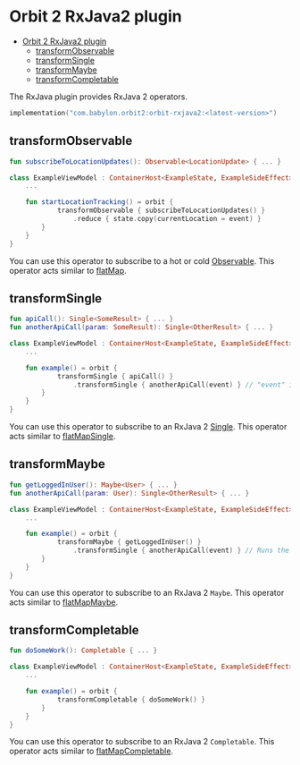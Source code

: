 # Orbit 2 RxJava2 plugin

- [Orbit 2 RxJava2 plugin](#orbit-2-rxjava2-plugin)
  - [transformObservable](#transformobservable)
  - [transformSingle](#transformsingle)
  - [transformMaybe](#transformmaybe)
  - [transformCompletable](#transformcompletable)

The RxJava plugin provides RxJava 2 operators.

```kotlin
implementation("com.babylon.orbit2:orbit-rxjava2:<latest-version>")
```

## transformObservable

``` kotlin
fun subscribeToLocationUpdates(): Observable<LocationUpdate> { ... }

class ExampleViewModel : ContainerHost<ExampleState, ExampleSideEffect> {
    ...

    fun startLocationTracking() = orbit {
            transformObservable { subscribeToLocationUpdates() }
                .reduce { state.copy(currentLocation = event) }
        }
    }
}
```

You can use this operator to subscribe to a hot or cold [Observable](http://reactivex.io/documentation/observable.html).
This operator acts similar to [flatMap](https://github.com/ReactiveX/RxJava/wiki/Transforming-Observables#flatmap).

## transformSingle

``` kotlin
fun apiCall(): Single<SomeResult> { ... }
fun anotherApiCall(param: SomeResult): Single<OtherResult> { ... }

class ExampleViewModel : ContainerHost<ExampleState, ExampleSideEffect> {
    ...

    fun example() = orbit {
            transformSingle { apiCall() }
                .transformSingle { anotherApiCall(event) } // "event" is the result of the first api call
        }
    }
}
```

You can use this operator to subscribe to an RxJava 2 [Single](http://reactivex.io/documentation/single.html).
This operator acts similar to [flatMapSingle](https://github.com/ReactiveX/RxJava/wiki/Transforming-Observables#flatmapsingle).

## transformMaybe

``` kotlin
fun getLoggedInUser(): Maybe<User> { ... }
fun anotherApiCall(param: User): Single<OtherResult> { ... }

class ExampleViewModel : ContainerHost<ExampleState, ExampleSideEffect> {
    ...

    fun example() = orbit {
            transformMaybe { getLoggedInUser() }
                .transformSingle { anotherApiCall(event) } // Runs the API call if the user is logged in
        }
    }
}
```

You can use this operator to subscribe to an RxJava 2 `Maybe`.
This operator acts similar to [flatMapMaybe](https://github.com/ReactiveX/RxJava/wiki/Transforming-Observables#flatmapmaybe).

## transformCompletable

``` kotlin
fun doSomeWork(): Completable { ... }

class ExampleViewModel : ContainerHost<ExampleState, ExampleSideEffect> {
    ...

    fun example() = orbit {
            transformCompletable { doSomeWork() }
        }
    }
}
```

You can use this operator to subscribe to an RxJava 2 `Completable`.
This operator acts similar to [flatMapCompletable](https://github.com/ReactiveX/RxJava/wiki/Transforming-Observables#flatmapcompletable).

